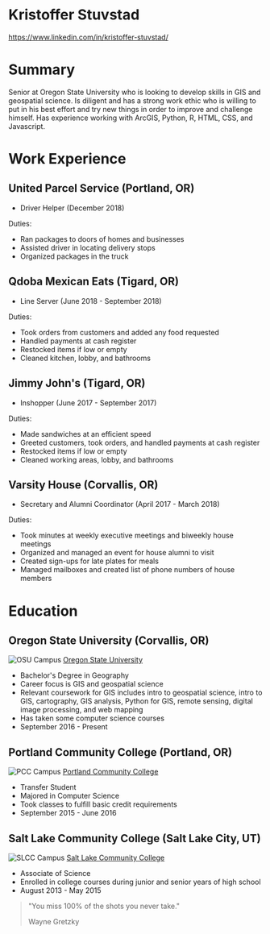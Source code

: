 # Kristoffer Stuvstad

https://www.linkedin.com/in/kristoffer-stuvstad/

# Summary

Senior at Oregon State University who is looking to develop skills in GIS and geospatial science. Is diligent and has a strong work ethic who is willing to put in his best effort and try new things in order to improve and challenge himself. Has experience working with ArcGIS, Python, R, HTML, CSS, and Javascript.

# Work Experience

## United Parcel Service (Portland, OR)

* Driver Helper (December 2018)

Duties:
- Ran packages to doors of homes and businesses
- Assisted driver in locating delivery stops
- Organized packages in the truck

## Qdoba Mexican Eats (Tigard, OR)

* Line Server (June 2018 - September 2018)

Duties:
- Took orders from customers and added any food requested
- Handled payments at cash register
- Restocked items if low or empty
- Cleaned kitchen, lobby, and bathrooms

## Jimmy John's (Tigard, OR)

* Inshopper (June 2017 - September 2017)

Duties:
- Made sandwiches at an efficient speed
- Greeted customers, took orders, and handled payments at cash register
- Restocked items if low or empty
- Cleaned working areas, lobby, and bathrooms

## Varsity House (Corvallis, OR)

* Secretary and Alumni Coordinator (April 2017 - March 2018)

Duties:
- Took minutes at weekly executive meetings and biweekly house meetings
- Organized and managed an event for house alumni to visit
- Created sign-ups for late plates for meals
- Managed mailboxes and created list of phone numbers of house members

# Education

## Oregon State University (Corvallis, OR)
![OSU Campus](http://blogs.oregonstate.edu/cobinc/files/2018/05/campus_building.jpg)
[Oregon State University]

* Bachelor's Degree in Geography
* Career focus is GIS and geospatial science
* Relevant coursework for GIS includes intro to geospatial science, intro to GIS, cartography, GIS analysis, Python for GIS, remote sensing, digital image processing, and web mapping
* Has taken some computer science courses
* September 2016 - Present


## Portland Community College (Portland, OR)
![PCC Campus](http://www.gbdarchitects.com/wp-content/uploads/2017/03/PCC-Sylvania-Campus-5-2500x1406.jpg)
[Portland Community College]

* Transfer Student
* Majored in Computer Science
* Took classes to fulfill basic credit requirements
* September 2015 - June 2016


## Salt Lake Community College (Salt Lake City, UT)
![SLCC Campus](https://www.okland.com/images/cms/gal_139_1836.jpg)
[Salt Lake Community College]

* Associate of Science
* Enrolled in college courses during junior and senior years of high school
* August 2013 - May 2015

> "You miss 100% of the shots you never take."
>
> Wayne Gretzky


[Oregon State University]: https://oregonstate.edu/
[Portland Community College]: https://www.pcc.edu/
[Salt Lake Community College]: http://www.slcc.edu/
